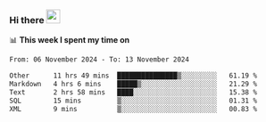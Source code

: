 ### Hi there <a href="https://www.gautamkrishnar.com/"><img src="https://media.giphy.com/media/hvRJCLFzcasrR4ia7z/giphy.gif" width="25px"></a>

📊 **This week I spent my time on**

<!--START_SECTION:waka-->

```txt
From: 06 November 2024 - To: 13 November 2024

Other      11 hrs 49 mins  ███████████████▒░░░░░░░░░   61.19 %
Markdown   4 hrs 6 mins    █████▒░░░░░░░░░░░░░░░░░░░   21.29 %
Text       2 hrs 58 mins   ████░░░░░░░░░░░░░░░░░░░░░   15.38 %
SQL        15 mins         ▒░░░░░░░░░░░░░░░░░░░░░░░░   01.31 %
XML        9 mins          ▒░░░░░░░░░░░░░░░░░░░░░░░░   00.83 %
```

<!--END_SECTION:waka-->
